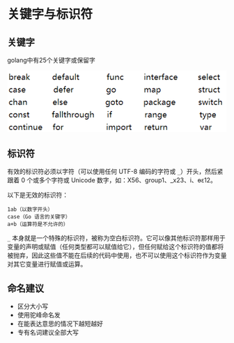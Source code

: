 # 关键字与标识符

## 关键字

golang中有25个关键字或保留字

![](../.gitbook/assets/image%20%281%29.png)

## 标识符

有效的标识符必须以字符（可以使用任何 UTF-8 编码的字符或 `_`）开头，然后紧跟着 0 个或多个字符或 Unicode 数字，如：X56、group1、\_x23、i、өԑ12。

以下是无效的标识符：

```text
1ab（以数字开头） 
case（Go 语言的关键字） 
a+b（运算符是不允许的）
```

 `_` 本身就是一个特殊的标识符，被称为空白标识符。它可以像其他标识符那样用于变量的声明或赋值（任何类型都可以赋值给它），但任何赋给这个标识符的值都将被抛弃，因此这些值不能在后续的代码中使用，也不可以使用这个标识符作为变量对其它变量进行赋值或运算。

## 命名建议

* 区分大小写
* 使用驼峰命名发
* 在能表达意思的情况下越短越好
* 专有名词建议全部大写

